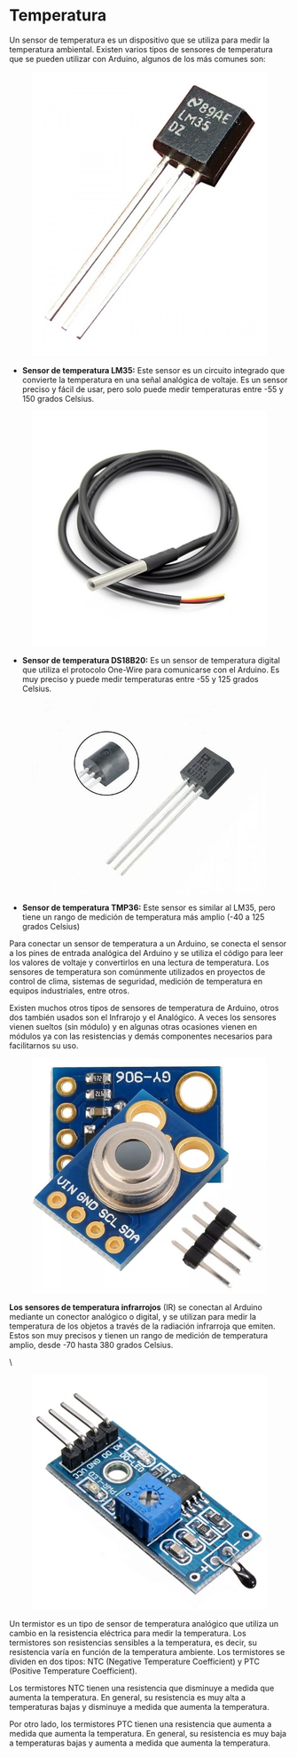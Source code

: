 # Temperatura

Un sensor de temperatura es un dispositivo que se utiliza para medir la temperatura ambiental. Existen varios tipos de sensores de temperatura que se pueden utilizar con Arduino, algunos de los más comunes son:

<figure><img src="../../../.gitbook/assets/image (35).png" alt=""><figcaption></figcaption></figure>

* **Sensor de temperatura LM35:** Este sensor es un circuito integrado que convierte la temperatura en una señal analógica de voltaje. Es un sensor preciso y fácil de usar, pero solo puede medir temperaturas entre -55 y 150 grados Celsius.

<figure><img src="../../../.gitbook/assets/image (41).png" alt=""><figcaption></figcaption></figure>

* **Sensor de temperatura DS18B20:** Es un sensor de temperatura digital que utiliza el protocolo One-Wire para comunicarse con el Arduino. Es muy preciso y puede medir temperaturas entre -55 y 125 grados Celsius.

<figure><img src="../../../.gitbook/assets/image (140).png" alt=""><figcaption></figcaption></figure>

* **Sensor de temperatura TMP36:** Este sensor es similar al LM35, pero tiene un rango de medición de temperatura más amplio (-40 a 125 grados Celsius)

Para conectar un sensor de temperatura a un Arduino, se conecta el sensor a los pines de entrada analógica del Arduino y se utiliza el código para leer los valores de voltaje y convertirlos en una lectura de temperatura. Los sensores de temperatura son comúnmente utilizados en proyectos de control de clima, sistemas de seguridad, medición de temperatura en equipos industriales, entre otros.

Existen muchos otros tipos de sensores de temperatura de Arduino, otros dos también usados son el Infrarojo y el Analógico. A veces los sensores vienen sueltos (sin módulo) y en algunas otras ocasiones vienen en módulos ya con las resistencias y demás componentes necesarios para facilitarnos su uso.

<figure><img src="../../../.gitbook/assets/image (130).png" alt=""><figcaption></figcaption></figure>

**Los sensores de temperatura infrarrojos** (IR) se conectan al Arduino mediante un conector analógico o digital, y se utilizan para medir la temperatura de los objetos a través de la radiación infrarroja que emiten. Estos son muy precisos y tienen un rango de medición de temperatura amplio, desde -70 hasta 380 grados Celsius.

\\

<figure><img src="../../../.gitbook/assets/image (82).png" alt=""><figcaption></figcaption></figure>

Un termistor es un tipo de sensor de temperatura analógico que utiliza un cambio en la resistencia eléctrica para medir la temperatura. Los termistores son resistencias sensibles a la temperatura, es decir, su resistencia varía en función de la temperatura ambiente. Los termistores se dividen en dos tipos: NTC (Negative Temperature Coefficient) y PTC (Positive Temperature Coefficient).

Los termistores NTC tienen una resistencia que disminuye a medida que aumenta la temperatura. En general, su resistencia es muy alta a temperaturas bajas y disminuye a medida que aumenta la temperatura.

Por otro lado, los termistores PTC tienen una resistencia que aumenta a medida que aumenta la temperatura. En general, su resistencia es muy baja a temperaturas bajas y aumenta a medida que aumenta la temperatura.
